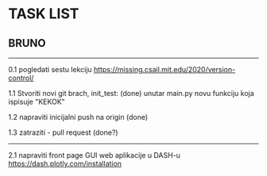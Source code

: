 # TASK LIST

## BRUNO
---
0.1 pogledati sestu lekciju
 https://missing.csail.mit.edu/2020/version-control/

1.1 Stvoriti novi git brach, init_test: (done)
    unutar main.py novu funkciju koja ispisuje "KEKOK"

1.2 napraviti inicijalni push na origin (done)

1.3 zatraziti - pull request (done?)

---

2.1 
napraviti front page GUI web aplikacije u DASH-u
https://dash.plotly.com/installation